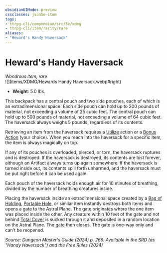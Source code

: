 ```yaml
---
obsidianUIMode: preview
cssclasses: json5e-item
tags:
- ttrpg-cli/compendium/src/5e/xdmg
- ttrpg-cli/item/rarity/rare
aliases: 
- "Heward's Handy Haversack"
---
```

# Heward's Handy Haversack
*Wondrous item, rare*  
![](items/XDMG/Hewards Handy Haversack.webp#right)

- **Weight**: 5.0 lbs.

This backpack has a central pouch and two side pouches, each of which is an extradimensional space. Each side pouch can hold up to 200 pounds of material, not exceeding a volume of 25 cubic feet. The central pouch can hold up to 500 pounds of material, not exceeding a volume of 64 cubic feet. The haversack always weighs 5 pounds, regardless of its contents.

Retrieving an item from the haversack requires a [Utilize](/3-Mechanics/CLI/actions.md#Utilize) action or a [Bonus Action](/3-Mechanics/CLI/variant-rules/bonus-action-xphb.md) (your choice). When you reach into the haversack for a specific item, the item is always magically on top.

If any of its pouches is overloaded, pierced, or torn, the haversack ruptures and is destroyed. If the haversack is destroyed, its contents are lost forever, although an Artifact always turns up again somewhere. If the haversack is turned inside out, its contents spill forth unharmed, and the haversack must be put right before it can be used again.

Each pouch of the haversack holds enough air for 10 minutes of breathing, divided by the number of breathing creatures inside.

Placing the haversack inside an extradimensional space created by a [Bag of Holding](/3-Mechanics/CLI/items/bag-of-holding-xdmg.md), [Portable Hole](/3-Mechanics/CLI/items/portable-hole-xdmg.md), or similar item instantly destroys both items and opens a gate to the Astral Plane. The gate originates where the one item was placed inside the other. Any creature within 10 feet of the gate and not behind [Total Cover](/3-Mechanics/CLI/variant-rules/cover-xphb.md) is sucked through it and deposited in a random location on the Astral Plane. The gate then closes. The gate is one-way only and can't be reopened.

*Source: Dungeon Master's Guide (2024) p. 269. Available in the <span title='Systems Reference Document (5.2)'>SRD</span> (as "Handy Haversack") and the Free Rules (2024)*